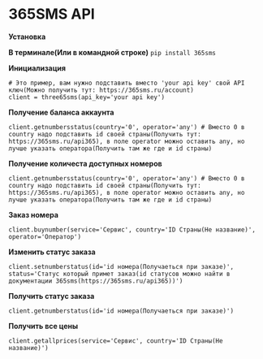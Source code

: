 # 365SMS API

**Установка**

**В терминале(Или в командной строке)** ```pip install 365sms```

**Инициализация**

```
# Это пример, вам нужно подставить вместо 'your api key' свой API ключ(Можно получить тут: https://365sms.ru/account)
client = three65sms(api_key='your api key')
```

**Получение баланса аккаунта**

```
client.getnumbersstatus(country='0', operator='any') # Вместо 0 в country надо подставить id своей страны(Получить тут: https://365sms.ru/api365), в поле operator можно оставить any, но лучше указать оператора(Получить там же где и id страны)
```

**Получение количеста доступных номеров**

```
client.getnumbersstatus(country='0', operator='any') # Вместо 0 в country надо подставить id своей страны(Получить тут: https://365sms.ru/api365), в поле operator можно оставить any, но лучше указать оператора(Получить там же где и id страны)
```

**Заказ номера**
```
client.buynumber(service='Сервис', country='ID Страны(Не название)', operator='Оператор')
```

**Изменить статус заказа**

```
client.setnumberstatus(id='id номера(Получаеться при заказе)', status='Статус который примет заказ(id статусов можно найти в документации 365sms(https://365sms.ru/api365))')
```

**Получить статус заказа**

```
client.getnumberstatus(id='id номера(Получаеться при заказе)')
```

**Получить все цены**

```
client.getallprices(service='Сервис', country='ID Страны(Не название)')
```
